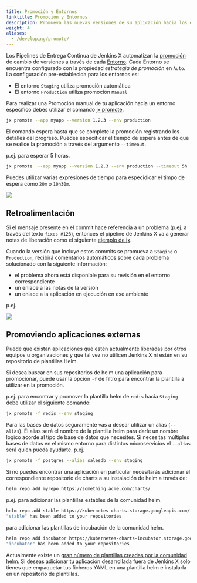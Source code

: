 ```yaml
---
title: Promoción y Entornos
linktitle: Promoción y Entornos
description: Promueva las nuevas versiones de su aplicación hacia los entornos
weight: 4
aliases:
  - /developing/promote/
---
```


Los Pipelines de Entrega Continua de Jenkins X automatizan la [promoción](/docs/concepts/features/#promotion) de cambio de versiones a través de cada [Entorno](/docs/concepts/features/#environments). Cada Entorno se encuentra configurado con la propiedad _estrategia de promoción_ en `Auto`. La configuración pre-establecida para los entornos es:

* El entorno `Staging` utiliza promoción automática
* El entorno `Production` utiliza promoción `Manual`

Para realizar una Promoción manual de tu aplicación hacia un entorno específico debes utilizar el comando [jx promote](/commands/jx_promote).

```sh
jx promote --app myapp --version 1.2.3 --env production
```

El comando espera hasta que se complete la promoción registrando los detalles del progreso. Puedes especificar el tiempo de espera antes de que se realice la promoción a través del argumento `--timeout`.

p.ej. para esperar 5 horas.

```sh
jx promote  --app myapp --version 1.2.3 --env production --timeout 5h
```

Puedes utilizar varias expresiones de tiempo para especidicar el timpo de espera como `20m` o `10h30m`.

<img src="/images/overview.png" class="img-thumbnail">

## Retroalimentación

Si el mensaje presente en el commit hace referencia a un problema (p.ej. a través del texto `fixes #123`), entonces el pipeline de Jenkins X va a generar notas de liberación como el siguiente [ejemplo de jx](https://github.com/jenkins-x/jx/releases).

Cuando la versión que incluye estos commits se promueva a `Staging` o `Production`, recibirá comentarios automáticos sobre cada problema solucionado con la siguiente información:

* el problema ahora está disponible para su revisión en el entorno correspondiente
* un enlace a las notas de la versión
* un enlace a la aplicación en ejecución en ese ambiente

p.ej.

<img src="/images/issue-comment.png" class="img-thumbnail">


## Promoviendo aplicaciones externas

Puede que existan aplicaciones que estén actualmente liberadas por otros equipos u organizaciones y que tal vez no utilicen Jenkins X ni estén en su repositorio de plantillas Helm.

Si desea buscar en sus repositorios de helm una aplicación para promocionar, puede usar la opción `-f` de filtro para encontrar la plantilla a utilizar en la promoción.

p.ej. para encontrar y promover la plantilla helm de `redis` hacia `Staging` debe utilizar el siguiente comando:

```sh
jx promote -f redis --env staging
```

Para las bases de datos seguramente vas a desear utilizar un alias (`--alias`). El alias será el nombre de la plantilla helm para darle un nombre lógico acorde al tipo de base de datos que necesites. Si necesitas múltiples bases de datos en el mismo entorno para distintos microservicios el `--alias` será quien pueda ayudarte. p.ej.

```sh
jx promote -f postgres --alias salesdb --env staging
```

Si no puedes encontrar una aplicación en particular necesitarás adicionar el correspondiente repositorio de charts a su instalación de helm a través de:

```sh
helm repo add myrepo https://something.acme.com/charts/
```

p.ej. para adicionar las plantillas estables de la comunidad helm.

```sh
helm repo add stable https://kubernetes-charts.storage.googleapis.com/
"stable" has been added to your repositories
```

para adicionar las plantillas de incubación de la comunidad helm.

```sh
helm repo add incubator https://kubernetes-charts-incubator.storage.googleapis.com/
"incubator" has been added to your repositories
```

Actualmente existe un [gran número de plantillas creadas por la comunidad helm](https://github.com/helm/charts/tree/master/stable). Si deseas adicionar tu aplicación desarrollada fuera de Jenkins X solo tienes que empaquetar tus ficheros YAML en una plantilla helm e instalarla en un repositorio de plantillas.